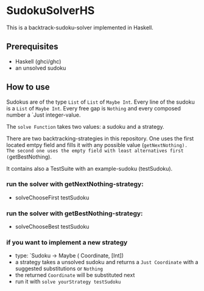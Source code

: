 # SudokuSolverHS

This is a backtrack-sudoku-solver implemented in Haskell.

## Prerequisites

* Haskell (ghci/ghc)
* an unsolved sudoku

## How to use

Sudokus are of the type `List` of `List` of `Maybe Int`. Every line of the sudoku is a `List` of `Maybe Int`. Every free gap is `Nothing` and every composed number a `Just integer-value.

The `solve Function` takes two values: a sudoku and a strategy.

There are two backtracking-strategies in this repository. One uses the first located emtpy field and fills it with any possible value (`getNextNothing). The second one uses the empty field with least alternatives first (`getBestNothing).

It contains also a TestSuite with an example-sudoku (testSudoku).

### run the solver with getNextNothing-strategy:
* solveChooseFirst testSudoku
### run the solver with getBestNothing-strategy:
* solveChooseBest testSudoku
### if you want to implement a new strategy
* type: `Sudoku -> Maybe ( Coordinate, [Int])
* a strategy takes a unsolved sudoku and returns a `Just Coordinate` with a suggested substitutions or `Nothing`
* the returned `Coordinate` will be substituted next
* run it with `solve yourStrategy testSudoku`
